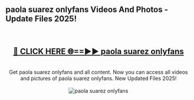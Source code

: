 <h2>paola suarez onlyfans Videos And Photos - Update Files 2025!</h2>
<br>
<div align="center">
<h2><a href="https://linkcuts.com/hfmhzwbr" rel="nofollow">🔴 CLICK HERE 🌐==►► paola suarez onlyfans</a></h2>
<br>
Get paola suarez onlyfans and all content. Now you can access all videos and pictures of paola suarez onlyfans. New Updated Files 2025!
<br>
<br>
<a href="https://linkcuts.com/hfmhzwbr" rel="nofollow" data-target="animated-image.originalLink"><img src="https://i.ibb.co.com/WyWwxjT/player-gif2.gif" alt="paola suarez onlyfans" style="max-width: 100%; display: inline-block;" data-target="animated-image.originalImage"></a>
</div>
<br>